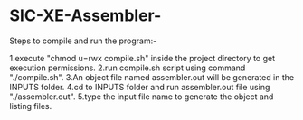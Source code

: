 # SIC-XE-Assembler-

Steps to compile and run the program:-

1.execute "chmod u=rwx compile.sh" inside the project directory to get execution permissions.
2.run compile.sh script using command "./compile.sh".
3.An object file named assembler.out will be generated in the INPUTS folder.
4.cd to INPUTS folder  and run assembler.out file using "./assembler.out".
5.type the input file name to generate the object and listing files.
